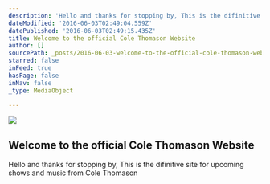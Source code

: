 ```yaml
---
description: 'Hello and thanks for stopping by, This is the difinitive site for upcoming shows and music from Cole Thomason'
dateModified: '2016-06-03T02:49:04.559Z'
datePublished: '2016-06-03T02:49:15.435Z'
title: Welcome to the official Cole Thomason Website
author: []
sourcePath: _posts/2016-06-03-welcome-to-the-official-cole-thomason-website.md
starred: false
inFeed: true
hasPage: false
inNav: false
_type: MediaObject

---
```

<article style=""><img src="https://the-grid-user-content.s3-us-west-2.amazonaws.com/a2327878-1995-4528-b8b3-7b228be8e94e.jpg" /><h1>Welcome to the official Cole Thomason Website</h1></article>

Hello and thanks for stopping by, This is the difinitive site for upcoming shows and music from Cole Thomason
